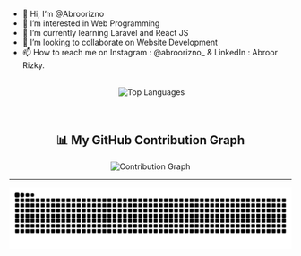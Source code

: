 - 👋 Hi, I’m @Abroorizno
- 👀 I’m interested in Web Programming
- 🌱 I’m currently learning Laravel and React JS
- 💞️ I’m looking to collaborate on Website Development
- 📫 How to reach me on Instagram : @abroorizno_ & LinkedIn : Abroor Rizky.

<br>
<div align="center">
  <img src="https://github-readme-stats.vercel.app/api?username=Abroorizno&show_icons=true&theme=radical&count_private=true" width="49%" alt=""/>
  <img src="https://github-readme-stats.vercel.app/api/top-langs/?username=Abroorizno&layout=compact&theme=radical" width="37%" alt="Top Languages"/>
</div>

<br>
<br>
<h2 align="center">📊 My GitHub Contribution Graph</h2>

<div align="center">
  <img src="https://github-readme-activity-graph.vercel.app/graph?username=Abroorizno&theme=react-dark&hide_border=true&area=true" alt="Contribution Graph" />
</div>

---

<p align="center">
  <img src="https://raw.githubusercontent.com/Abroorizno/Abroorizno/output/github-contribution-grid-snake.svg" />
</p>

<!---
Abroorizno/Abroorizno is a ✨ special ✨ repository because its `README.md` (this file) appears on your GitHub profile.
You can click the Preview link to take a look at your changes.
--->
